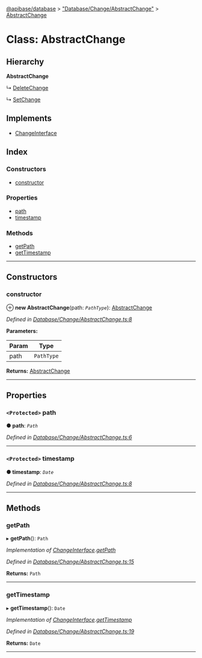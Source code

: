 [@apibase/database](../README.md) > ["Database/Change/AbstractChange"](../modules/_database_change_abstractchange_.md) > [AbstractChange](../classes/_database_change_abstractchange_.abstractchange.md)

# Class: AbstractChange

## Hierarchy

**AbstractChange**

↳  [DeleteChange](_database_change_deletechange_.deletechange.md)

↳  [SetChange](_database_change_setchange_.setchange.md)

## Implements

* [ChangeInterface](../interfaces/_database_change_changeinterface_.changeinterface.md)

## Index

### Constructors

* [constructor](_database_change_abstractchange_.abstractchange.md#constructor)

### Properties

* [path](_database_change_abstractchange_.abstractchange.md#path)
* [timestamp](_database_change_abstractchange_.abstractchange.md#timestamp)

### Methods

* [getPath](_database_change_abstractchange_.abstractchange.md#getpath)
* [getTimestamp](_database_change_abstractchange_.abstractchange.md#gettimestamp)

---

## Constructors

<a id="constructor"></a>

###  constructor

⊕ **new AbstractChange**(path: *`PathType`*): [AbstractChange](_database_change_abstractchange_.abstractchange.md)

*Defined in [Database/Change/AbstractChange.ts:8](https://github.com/chapterjason/APIBase/blob/4d25de7/packages/database/src/Database/Change/AbstractChange.ts#L8)*

**Parameters:**

| Param | Type |
| ------ | ------ |
| path | `PathType` |

**Returns:** [AbstractChange](_database_change_abstractchange_.abstractchange.md)

___

## Properties

<a id="path"></a>

### `<Protected>` path

**● path**: *`Path`*

*Defined in [Database/Change/AbstractChange.ts:6](https://github.com/chapterjason/APIBase/blob/4d25de7/packages/database/src/Database/Change/AbstractChange.ts#L6)*

___
<a id="timestamp"></a>

### `<Protected>` timestamp

**● timestamp**: *`Date`*

*Defined in [Database/Change/AbstractChange.ts:8](https://github.com/chapterjason/APIBase/blob/4d25de7/packages/database/src/Database/Change/AbstractChange.ts#L8)*

___

## Methods

<a id="getpath"></a>

###  getPath

▸ **getPath**(): `Path`

*Implementation of [ChangeInterface](../interfaces/_database_change_changeinterface_.changeinterface.md).[getPath](../interfaces/_database_change_changeinterface_.changeinterface.md#getpath)*

*Defined in [Database/Change/AbstractChange.ts:15](https://github.com/chapterjason/APIBase/blob/4d25de7/packages/database/src/Database/Change/AbstractChange.ts#L15)*

**Returns:** `Path`

___
<a id="gettimestamp"></a>

###  getTimestamp

▸ **getTimestamp**(): `Date`

*Implementation of [ChangeInterface](../interfaces/_database_change_changeinterface_.changeinterface.md).[getTimestamp](../interfaces/_database_change_changeinterface_.changeinterface.md#gettimestamp)*

*Defined in [Database/Change/AbstractChange.ts:19](https://github.com/chapterjason/APIBase/blob/4d25de7/packages/database/src/Database/Change/AbstractChange.ts#L19)*

**Returns:** `Date`

___

